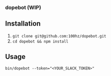 ### dopebot (WIP)

## Installation

1. `git clone git@github.com:100hz/dopebot.git`
2. `cd dopebot && npm install`


## Usage

`bin/dopebot --token="<YOUR_SLACK_TOKEN>"`